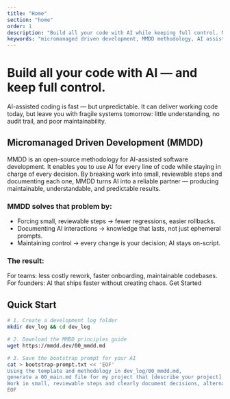 ```yaml
---
title: "Home"
section: "home"
order: 1
description: "Build all your code with AI while keeping full control. MMDD methodology turns unpredictable AI coding into reliable, maintainable software development through systematic documentation and granular oversight."
keywords: "micromanaged driven development, MMDD methodology, AI assisted development, AI code generation control, systematic AI coding, AI development best practices"
---
```


# Build all your code with AI — and keep full control.

AI-assisted coding is fast — but unpredictable.
It can deliver working code today, but leave you with fragile systems tomorrow: little understanding, no audit trail, and poor maintainability.

## Micromanaged Driven Development (MMDD)
MMDD is an open-source methodology for AI-assisted software development.
It enables you to use AI for every line of code while staying in charge of every decision.
By breaking work into small, reviewable steps and documenting each one, MMDD turns AI into a reliable partner — producing maintainable, understandable, and predictable results.

### MMDD solves that problem by:

- Forcing small, reviewable steps → fewer regressions, easier rollbacks.
- Documenting AI interactions → knowledge that lasts, not just ephemeral prompts.
- Maintaining control → every change is your decision; AI stays on-script.

### The result:
For teams: less costly rework, faster onboarding, maintainable codebases.
For founders: AI that ships faster without creating chaos.
Get Started

## Quick Start 

```bash
# 1. Create a development log folder
mkdir dev_log && cd dev_log

# 2. Download the MMDD principles guide
wget https://mmdd.dev/00_mmdd.md

# 3. Save the bootstrap prompt for your AI
cat > bootstrap-prompt.txt << 'EOF'
Using the template and methodology in dev_log/00_mmdd.md,
generate a 00_main.md file for my project that [describe your project].
Work in small, reviewable steps and clearly document decisions, alternatives, and next actions.
EOF
```
